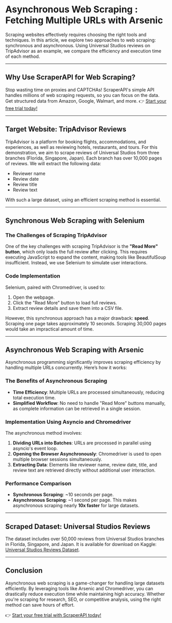 # Asynchronous Web Scraping : Fetching Multiple URLs with Arsenic

Scraping websites effectively requires choosing the right tools and techniques. In this article, we explore two approaches to web scraping: synchronous and asynchronous. Using Universal Studios reviews on TripAdvisor as an example, we compare the efficiency and execution time of each method.

---

## Why Use ScraperAPI for Web Scraping?

Stop wasting time on proxies and CAPTCHAs! ScraperAPI's simple API handles millions of web scraping requests, so you can focus on the data. Get structured data from Amazon, Google, Walmart, and more. 👉 [Start your free trial today!](https://bit.ly/Scraperapi)

---

## Target Website: TripAdvisor Reviews

TripAdvisor is a platform for booking flights, accommodations, and experiences, as well as reviewing hotels, restaurants, and tours. For this demonstration, we aim to scrape reviews of Universal Studios from three branches (Florida, Singapore, Japan). Each branch has over 10,000 pages of reviews. We will extract the following data:
- Reviewer name
- Review date
- Review title
- Review text

With such a large dataset, using an efficient scraping method is essential.

---

## Synchronous Web Scraping with Selenium

### The Challenges of Scraping TripAdvisor
One of the key challenges with scraping TripAdvisor is the **"Read More" button**, which only loads the full review after clicking. This requires executing JavaScript to expand the content, making tools like BeautifulSoup insufficient. Instead, we use Selenium to simulate user interactions.

### Code Implementation
Selenium, paired with Chromedriver, is used to:
1. Open the webpage.
2. Click the "Read More" button to load full reviews.
3. Extract review details and save them into a CSV file.

However, this synchronous approach has a major drawback: **speed**. Scraping one page takes approximately 10 seconds. Scraping 30,000 pages would take an impractical amount of time.

---

## Asynchronous Web Scraping with Arsenic

Asynchronous programming significantly improves scraping efficiency by handling multiple URLs concurrently. Here’s how it works:

### The Benefits of Asynchronous Scraping
- **Time Efficiency**: Multiple URLs are processed simultaneously, reducing total execution time.
- **Simplified Workflow**: No need to handle "Read More" buttons manually, as complete information can be retrieved in a single session.

### Implementation Using Asyncio and Chromedriver
The asynchronous method involves:
1. **Dividing URLs into Batches**: URLs are processed in parallel using asyncio's event loop.
2. **Opening the Browser Asynchronously**: Chromedriver is used to open multiple browser sessions simultaneously.
3. **Extracting Data**: Elements like reviewer name, review date, title, and review text are retrieved directly without additional user interaction.

### Performance Comparison
- **Synchronous Scraping**: ~10 seconds per page.
- **Asynchronous Scraping**: ~1 second per page.
This makes asynchronous scraping nearly **10x faster** for large datasets.

---

## Scraped Dataset: Universal Studios Reviews

The dataset includes over 50,000 reviews from Universal Studios branches in Florida, Singapore, and Japan. It is available for download on Kaggle: [Universal Studios Reviews Dataset](https://www.kaggle.com/dwiknrd/reviewuniversalstudio).

---

## Conclusion

Asynchronous web scraping is a game-changer for handling large datasets efficiently. By leveraging tools like Arsenic and Chromedriver, you can drastically reduce execution time while maintaining high accuracy. Whether you're scraping for research, SEO, or competitive analysis, using the right method can save hours of effort.

👉 [Start your free trial with ScraperAPI today!](https://bit.ly/Scraperapi)
